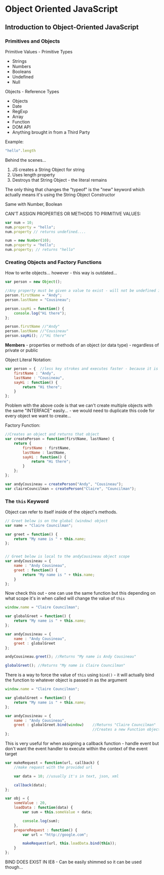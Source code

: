 # Object Oriented JavaScript

## Introduction to Object-Oriented JavaScript

### Primitives and Objects

Primitive Values - Primitive Types
* Strings
* Numbers
* Booleans
* Undefined
* Null

Objects - Reference Types
* Objects
* Date
* RegExp
* Array
* Function
* DOM API
* Anything brought in from a Third Party

Example:

```javascript
"hello".length
```

Behind the scenes...
1) JS creates a String Object for string
2) Uses length property
3) Destroys that String Object - the literal remains

The only thing that changes the "typeof" is the "new" keyword which 
actually means it's using the String Object Constructor

Same with Number, Boolean

CAN'T ASSIGN PROPERTIES OR METHODS TO PRIMITIVE VALUES:

```javascript
var num = 10;
num.property = "hello";
num.property // returns undefined....

num = new Number(10);
num.property = "hello";
num.property; // returns "hello"
```

### Creating Objects and Factory Functions

How to write objects... however - this way is outdated...

```javascript
var person = new Object();

//Any property must be given a value to exist - will not be undefined if no value is given like a variable
person.firstName = "Andy";
person.lastName = "Cousineau";

person.sayHi = function() {
	console.log("Hi there");
};

person.firstName //"Andy"
person.lastName //"Cousineau"
person.sayHi();	//"Hi there"
```

**Members** - properties or methods of an object (or data type) - regardless of private or public

Object Literal Notation:

```javascript
var person = { 	//less key strokes and executes faster - because it is considered a single statement instead of executing multiple statements
	firstName : "Andy",
	lastName : "Cousineau",
	sayHi : function() {
		return "Hi there";
	}
};	
```

Problem with the above code is that we can't create multiple objects with the same "INTERFACE" easily... - we would need to duplicate this code for every object we want to create...

Factory Function:

```javascript
//Creates an object and returns that object
var createPerson = function(firstName, lastName) {
	return {
		firstName : firstName,
		lastName : lastName,
		sayHi : function() {
			return "Hi there";
		}
	};
};

var andyCousineau = createPerson("Andy", "Cousineau");
var claireCouncilman = createPerson("Claire", "Councilman");
```

### The ```this``` Keyword

Object can refer to itself inside of the object's methods.

```javascript
// Greet below is on the global (window) object
var name = "Claire Councilman";

var greet = function() {
	return "My name is " + this.name;
};


// Greet below is local to the andyCousineau object scope
var andyCousineau = {
	name : "Andy Cousineau",
	greet : function() {
		return "My name is " + this.name;
	}
};
```

Now check this out - one can use the same function but this depending on what scope it's in when called will change the value of ```this```

```javascript
window.name = "Claire Councilman";

var globalGreet = function() {
	return "My name is " + this.name;
};

var andyCousineau = {
	name : "Andy Cousineau",
	greet : globalGreet
};

andyCousineau.greet(); //Returns "My name is Andy Cousineau"

globalGreet(); //Returns "My name is Claire Councilman"
```

There is a way to force the value of ```this``` using ```bind()``` - it will actually bind the function to whatever object is passed in as the argument

```javascript
window.name = "Claire Councilman";

var globalGreet = function() {
	return "My name is " + this.name;
};

var andyCousineau = {
	name : "Andy Cousineau",
	greet : globalGreet.bind(window) 	//Returns "Claire Councilman"
										//Creates a new Function object that is bound to the "window" object
};
```

This is very useful for when assigning a callback function - handle event but don't want the event handler to execute within the context of the event target

```javascript
var makeRequest = function(url, callback) {
	//make request with the provided url

	var data = 10; //usually it's in text, json, xml

	callback(data);
};

var obj = {
	someValue : 20,
	loadData : function(data) {
		var sum = this.someValue + data;

		console.log(sum);
	},
	prepareRequest : function() {
		var url = "http://google.com";

		makeRequest(url, this.loadData.bind(this));
	}
};
```

BIND DOES EXIST IN IE8 - Can be easily shimmed so it can be used though...